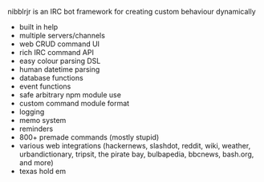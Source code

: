 nibblrjr is an IRC bot framework for creating custom behaviour dynamically

* built in help
* multiple servers/channels
* web CRUD command UI
* rich IRC command API
* easy colour parsing DSL
* human datetime parsing
* database functions
* event functions
* safe arbitrary npm module use
* custom command module format
* logging
* memo system
* reminders
* 800+ premade commands (mostly stupid)
* various web integrations (hackernews, slashdot, reddit, wiki, weather, urbandictionary, tripsit, the pirate bay, bulbapedia, bbcnews, bash.org, and more)
* texas hold em

